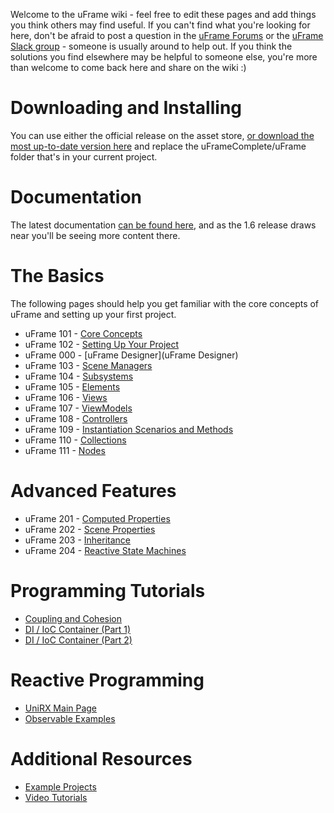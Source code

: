 Welcome to the uFrame wiki - feel free to edit these pages and add things you think others may find useful. If you can't find what you're looking for here, don't be afraid to post a question in the [uFrame Forums](http://answers.invertgamestudios.com/) or the [uFrame Slack group](https://invert.typeform.com/to/nLPX8o) - someone is usually around to help out. If you think the solutions you find elsewhere may be helpful to someone else, you're more than welcome to come back here and share on the wiki :)

# Downloading and Installing
You can use either the official release on the asset store, [or download the most up-to-date version here](https://github.com/InvertGames/uFrame) and replace the uFrameComplete/uFrame folder that's in your current project.

# Documentation
The latest documentation [can be found here](http://invertgamestudios.com/uFrameAPI/Default/webframe.html#uFrame%201.5%20Overview%20Video.html), and as the 1.6 release draws near you'll be seeing more content there.

# The Basics
The following pages should help you get familiar with the core concepts of uFrame and setting up your first project.
* uFrame 101 - [Core Concepts](https://github.com/InvertGames/uFrame/wiki/Core-Concepts)
* uFrame 102 - [Setting Up Your Project](https://github.com/InvertGames/uFrame/wiki/Setting-Up-Your-Project)
* uFrame 000 - [uFrame Designer](uFrame Designer)
* uFrame 103 - [Scene Managers](https://github.com/InvertGames/uFrame/wiki/Scene-Managers)
* uFrame 104 - [Subsystems](https://github.com/InvertGames/uFrame/wiki/Subsystems)
* uFrame 105 - [Elements](https://github.com/InvertGames/uFrame/wiki/Elements)
* uFrame 106 - [Views](https://github.com/InvertGames/uFrame/wiki/Views)
* uFrame 107 - [ViewModels](https://github.com/InvertGames/uFrame/wiki/ViewModels)
* uFrame 108 - [Controllers](https://github.com/InvertGames/uFrame/wiki/Controllers)
* uFrame 109 - [Instantiation Scenarios and Methods](https://github.com/InvertGames/uFrame/wiki/Instantiation-Scenarios-and-Methods)
* uFrame 110 - [Collections](https://github.com/InvertGames/uFrame/wiki/Collections)
* uFrame 111 - [Nodes](Nodes)

# Advanced Features
* uFrame 201 - [Computed Properties](https://github.com/InvertGames/uFrame/wiki/Computed-Properties)
* uFrame 202 - [Scene Properties](https://github.com/InvertGames/uFrame/wiki/Scene-Properties)
* uFrame 203 - [Inheritance](https://github.com/InvertGames/uFrame/wiki/Inheritance)
* uFrame 204 - [Reactive State Machines](https://github.com/InvertGames/uFrame/wiki/Reactive-State-Machines)

# Programming Tutorials
* [Coupling and Cohesion](https://github.com/InvertGames/uFrame/wiki/Coupling-and-Cohesion)
* [DI / IoC Container (Part 1)](https://github.com/InvertGames/uFrame/wiki/DI-&-IoC-Container-(Part-1))
* [DI / IoC Container (Part 2)](https://github.com/InvertGames/uFrame/wiki/DI-&-IoC-Container-(Part-2))

# Reactive Programming
* [UniRX Main Page](https://github.com/neuecc/UniRx)
* [Observable Examples](https://github.com/InvertGames/uFrame/wiki/Observable-Examples)

# Additional Resources
* [Example Projects](https://github.com/InvertGames/uFrame/wiki/Examples)
* [Video Tutorials](https://github.com/InvertGames/uFrame/wiki/Video-Tutorials)